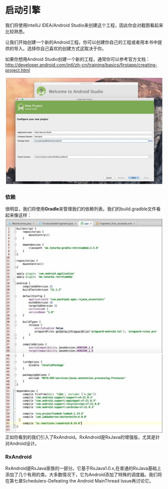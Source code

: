 # 启动引擎

我们将使用IntelliJ IDEA/Android Studio来创建这个工程，因此你会对截图看起来比较熟悉。

让我们开始创建一个新的Android工程。你可以创建你自己的工程或者用本书中提供的导入。选择你自己喜欢的创建方式这取决于你。

如果你想用Android Studio创建一个新的工程，通常你可以参考官方文档：http://developer.android.com/intl/zh-cn/training/basics/firstapp/creating-project.html

![](images/chapter3_1.png)

### 依赖

很明显，我们将使用**Gradle**来管理我们的依赖列表。我们的build.gradble文件看起来像这样：
 ![](images/chapter3_2.png)
 ![](images/chapter3_3.png)
正如你看到的我们引入了RxAndroid。RxAndroid是RxJava的增强版，尤其是针对Android设计。
### RxAndroid

RxAndroid是RxJava家族的一部分。它基于RxJava1.0.x,在普通的RxJava基础上添加了几个有用的类。大多数情况下，它为Android添加了特殊的调度器。我们将在第七章Schedulers-Defeating the Android MainThread Issue再讨论它。






























